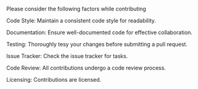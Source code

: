 Please consider the following factors while contributing

Code Style:
Maintain a consistent code style for readability.

Documentation:
Ensure well-documented code for effective collaboration.

Testing:
Thoroughly tesy your changes before submitting a pull request.

Issue Tracker:
Check the issue tracker for tasks.

Code Review:
All contributions undergo a code review process.

Licensing:
Contributions are licensed.
